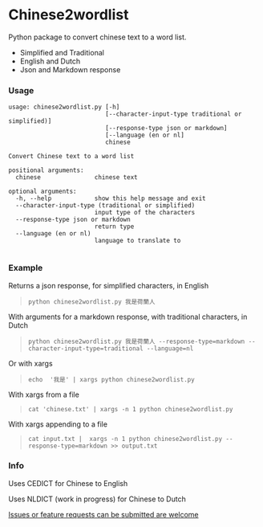 # Chinese2wordlist
Python package to convert chinese text to a word list. 
- Simplified and Traditional
- English and Dutch
- Json and Markdown response 


### Usage
```
usage: chinese2wordlist.py [-h]
                           [--character-input-type traditional or simplified)]
                           [--response-type json or markdown]
                           [--language (en or nl]
                           chinese

Convert Chinese text to a word list

positional arguments:
  chinese               chinese text

optional arguments:
  -h, --help            show this help message and exit
  --character-input-type (traditional or simplified)
                        input type of the characters
  --response-type json or markdown
                        return type
  --language (en or nl)
                        language to translate to


```

### Example
Returns a json response, for simplified characters, in English 
> `python chinese2wordlist.py 我是荷蘭人 `

With arguments for a markdown response, with traditional characters, in Dutch
> `python chinese2wordlist.py 我是荷蘭人 --response-type=markdown --character-input-type=traditional --language=nl`

Or with xargs
> `echo  '我是' | xargs python chinese2wordlist.py` 

With xargs from a file
> `cat 'chinese.txt' | xargs -n 1 python chinese2wordlist.py`

With xargs appending to a file
> `cat input.txt |  xargs -n 1 python chinese2wordlist.py --response-type=markdown >> output.txt` 



### Info

Uses CEDICT for Chinese to English

Uses NLDICT (work in progress) for Chinese to Dutch

[Issues or feature requests can be submitted are welcome](https://github.com/JorisKok/chinese2wordlist/issues)